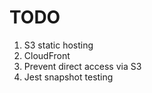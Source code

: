 # TODO

1. S3 static hosting
2. CloudFront
3. Prevent direct access via S3
4. Jest snapshot testing
